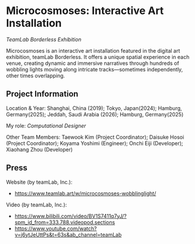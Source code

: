 # Microcosmoses: Interactive Art Installation

_TeamLab Borderless Exhibition_

Microcosmoses is an interactive art installation featured in the digital art exhibition, teamLab Borderless. It offers a unique spatial experience in each venue, creating dynamic and immersive narratives through hundreds of wobbling lights moving along intricate tracks—sometimes independently, other times overlapping.

## Project Information

Location & Year: Shanghai, China (2019); Tokyo, Japan(2024); Hamburg, Germany(2025); Jeddah, Saudi Arabia (2026); Hamburg, Germany(2025)

My role: *Computational Designer*

Other Team Members: Taewook Kim (Project Coordinator); Daisuke Hosoi (Project Coordinator); Koyama Yoshimi (Engineer); Onchi Eiji (Developer); Xiaohang Zhou (Developer)

## Press

Website (by teamLab, Inc.):

- https://www.teamlab.art/w/microcosmoses-wobblinglight/

Video (by teamLab, Inc.):

- https://www.bilibili.com/video/BV1S7411q7yJ/?spm_id_from=333.788.videopod.sections
- https://www.youtube.com/watch?v=j6ytJeUttPs&t=63s&ab_channel=teamLab
